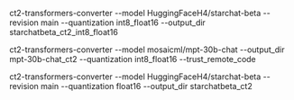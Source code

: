 ct2-transformers-converter --model HuggingFaceH4/starchat-beta --revision main --quantization int8_float16 --output_dir starchatbeta_ct2_int8_float16

ct2-transformers-converter --model mosaicml/mpt-30b-chat --output_dir mpt-30b-chat_ct2 --quantization int8_float16 --trust_remote_code

ct2-transformers-converter --model HuggingFaceH4/starchat-beta --revision main --quantization float16 --output_dir starchatbeta_ct2
